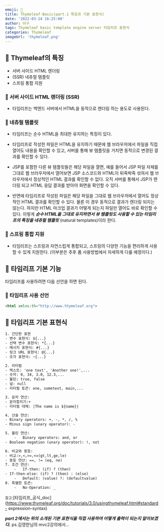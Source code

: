 ```yaml
---
emoji: 🪼
title: Thymeleaf-Basic(part.1 특징과 기본 표현식)
date: '2022-03-24 16:25:00'
author: 아구
tags: Thymeleaf basic template engine server 타임리프 표현식
categories: Thymeleaf
imageUrl: 'thymeleaf.png'
---
```


## 🎈 Thymeleaf의 특징

- 서버 사이드 HTML 렌더링 
- (SSR) 네츄럴 템플릿
- 스프링 통합 지원

### 🍕 서버 사이드 HTML 렌더링 (SSR)
- 타임리프는 백엔드 서버에서 HTML을 동적으로 렌더링 하는 용도로 사용된다.


### 🍔 네츄럴 템플릿
- 타임리프는 순수 HTML을 최대한 유지하는 특징이 있다.

- 타임리프로 작성한 파일은 HTML을 유지하기 때문에 웹 브라우저에서 파일을 직접 열어도 내용을 확인할 수 있고, 서버를 통해 뷰 템플릿을 거치면 동적으로 변경된 결과를 확인할 수 있다.

- JSP를 포함한 다른 뷰 템플릿들은 해당 파일을 열면, 예를 들어서 JSP 파일 자체를 그대로 웹 브라우저에서 열어보면 JSP 소스코드와 HTML이 뒤죽박죽 섞여서 웹 브라우저에서 정상적인 HTML 결과를 확인할 수 없다. 오직 서버를 통해서 JSP가 렌더링 되고 HTML 응답 결과를 받아야 화면을 확인할 수 있다.

- 반면에 타임리프로 작성된 파일은 해당 파일을 그대로 웹 브라우저에서 열어도 정상적인 HTML 결과를 확인할 수 있다. 물론 이 경우 동적으로 결과가 렌더링 되지는 않는다. 하지만 HTML 마크업 결과가 어떻게 되는지 파일만 열어도 바로 확인할 수 있다.
이렇게 ***순수 HTML을 그대로 유지하면서 뷰 템플릿도 사용할 수 있는 타임리프의 특징을 네츄럴 템플릿*** (natural templates)이라 한다.


### 🥟 스프링 통합 지원
- 타임리프는 스프링과 자연스럽게 통합되고, 스프링의 다양한 기능을 편리하게 사용할 수 있게 지원한다.
(이부분은 추후 폼 사용방법에서 자세하게 다룰 예정이다.)


## 🍘 타임리프 기본 기능

타임리프를 사용하려면 다음 선언을 하면 된다.

### 🌭 타임리프 사용 선언
``` html
<html xmlns:th="http://www.thymeleaf.org">
```

## 🍘 타임리프 기본 표현식
```txt
1. 간단한 표현
- 변수 표현식: ${...}
- 선택 변수 표현식: *{...}
- 메시지 표현식: #{...}
- 링크 URL 표현식: @{...}
- 조각 표현식: ~{...}

2. 리터럴
- 텍스트: 'one text', 'Another one!',...
- 숫자: 0, 34, 3.0, 12.3,...
- 불린: true, false
- 널: null
- 리터럴 토큰: one, sometext, main,...

3. 문자 연산:
- 문자합치기:+
- 리터럴 대체: |The name is ${name}|

4. 산술 연산:
- Binary operators: +, -, *, /, %
- Minus sign (unary operator): -

5. 불린 연산:
    -   Binary operators: and, or
- Boolean negation (unary operator): !, not

6. 비교와 동등:
- 비교:>,<,>=,<=(gt,lt,ge,le)
- 동등 연산: ==, != (eq, ne)
7. 조건 연산:
    -   If-then: (if) ? (then)
- If-then-else: (if) ? (then) : (else)
    -   Default: (value) ?: (defaultvalue)
8. 특별한 토큰:
    -   No-Operation: _

```

`참고`:[타임리프_공식_doc](https://www.thymeleaf.org/doc/tutorials/3.0/usingthymeleaf.html#standard- expression-syntax)

**_part 2에서는 위의 소개된 기본 표현식을 직접 사용하여 어떻게 출력이 되는지 알아보겠다._** 
ps.김영한님의 mvc2강의에서...